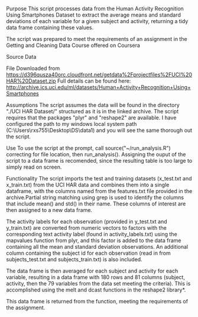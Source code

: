 Purpose
This script processes data from the Human Activity Recognition Using Smartphones Dataset to extract the average means and standard deviations of each variable for a given subject and activity, returning a tidy data frame containing these values.

The script was prepared to meet the requirements of an assignment in the Getting and Cleaning Data Course offered on Coursera

Source Data

File Downloaded from https://d396qusza40orc.cloudfront.net/getdata%2Fprojectfiles%2FUCI%20HAR%20Dataset.zip
Full details can be found here: http://archive.ics.uci.edu/ml/datasets/Human+Activity+Recognition+Using+Smartphones

Assumptions
The script assumes the data will be found in the directory "./UCI HAR Dataset/" structured as it is in the linked archive. The script requires that the packages "plyr" and "reshape2" are available. I have configured the path to my windows local system path (C:\\Users\\rxs755\\Desktop\\DS\\data1) and you will see the same thorough out the script. 

Use
To use the script at the prompt, call source("~/run_analysis.R") correcting for file location, then run_analysis(). Assigning the ouput of the script to a data frame is recomended, since the resulting table is too large to simply read on screen.

Functionality
The script imports the test and training datasets (x_test.txt and x_train.txt) from the UCI HAR data and combines them into a single dataframe, with the columns named from the features.txt file provided in the archive.Partial string matching using grep is used to identify the columns that include mean() and std() in their name. These columns of interest are then assigned to a new data frame.

The activity labels for each observation (provided in y_test.txt and y_train.txt) are converted from numeric vectors to factors with the corresponding text activity label (found in activity_labels.txt) using the mapvalues function from plyr, and this factor is added to the data frame containing all the mean and standard deviation observations. An additional column containing the subject id for each observation (read in from subjects_test.txt and subjects_train.txt) is also included.

The data frame is then averaged for each subject and activity for each variable, resulting in a data frame with 180 rows and 81 columns (subject, activity, then the 79 variables from the data set meeting the criteria). This is accomplished using the melt and dcast functions in the reshape2 library*.

This data frame is returned from the function, meeting the requirements of the assignment.